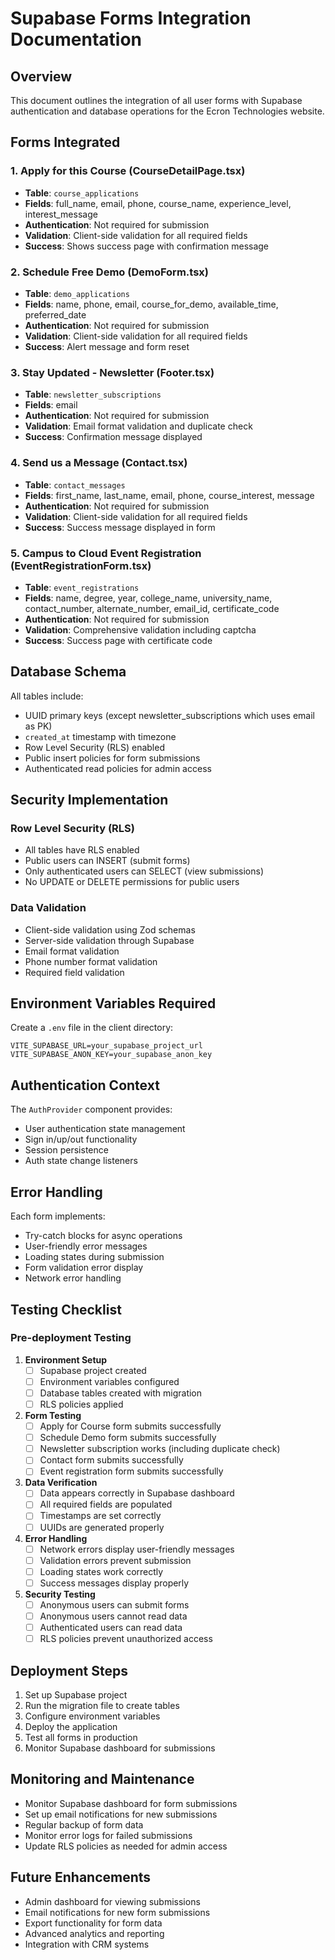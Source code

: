 # Supabase Forms Integration Documentation

## Overview
This document outlines the integration of all user forms with Supabase authentication and database operations for the Ecron Technologies website.

## Forms Integrated

### 1. Apply for this Course (CourseDetailPage.tsx)
- **Table**: `course_applications`
- **Fields**: full_name, email, phone, course_name, experience_level, interest_message
- **Authentication**: Not required for submission
- **Validation**: Client-side validation for all required fields
- **Success**: Shows success page with confirmation message

### 2. Schedule Free Demo (DemoForm.tsx)
- **Table**: `demo_applications`
- **Fields**: name, phone, email, course_for_demo, available_time, preferred_date
- **Authentication**: Not required for submission
- **Validation**: Client-side validation for all required fields
- **Success**: Alert message and form reset

### 3. Stay Updated - Newsletter (Footer.tsx)
- **Table**: `newsletter_subscriptions`
- **Fields**: email
- **Authentication**: Not required for submission
- **Validation**: Email format validation and duplicate check
- **Success**: Confirmation message displayed

### 4. Send us a Message (Contact.tsx)
- **Table**: `contact_messages`
- **Fields**: first_name, last_name, email, phone, course_interest, message
- **Authentication**: Not required for submission
- **Validation**: Client-side validation for all required fields
- **Success**: Success message displayed in form

### 5. Campus to Cloud Event Registration (EventRegistrationForm.tsx)
- **Table**: `event_registrations`
- **Fields**: name, degree, year, college_name, university_name, contact_number, alternate_number, email_id, certificate_code
- **Authentication**: Not required for submission
- **Validation**: Comprehensive validation including captcha
- **Success**: Success page with certificate code

## Database Schema

All tables include:
- UUID primary keys (except newsletter_subscriptions which uses email as PK)
- `created_at` timestamp with timezone
- Row Level Security (RLS) enabled
- Public insert policies for form submissions
- Authenticated read policies for admin access

## Security Implementation

### Row Level Security (RLS)
- All tables have RLS enabled
- Public users can INSERT (submit forms)
- Only authenticated users can SELECT (view submissions)
- No UPDATE or DELETE permissions for public users

### Data Validation
- Client-side validation using Zod schemas
- Server-side validation through Supabase
- Email format validation
- Phone number format validation
- Required field validation

## Environment Variables Required

Create a `.env` file in the client directory:
```
VITE_SUPABASE_URL=your_supabase_project_url
VITE_SUPABASE_ANON_KEY=your_supabase_anon_key
```

## Authentication Context

The `AuthProvider` component provides:
- User authentication state management
- Sign in/up/out functionality
- Session persistence
- Auth state change listeners

## Error Handling

Each form implements:
- Try-catch blocks for async operations
- User-friendly error messages
- Loading states during submission
- Form validation error display
- Network error handling

## Testing Checklist

### Pre-deployment Testing
1. **Environment Setup**
   - [ ] Supabase project created
   - [ ] Environment variables configured
   - [ ] Database tables created with migration
   - [ ] RLS policies applied

2. **Form Testing**
   - [ ] Apply for Course form submits successfully
   - [ ] Schedule Demo form submits successfully
   - [ ] Newsletter subscription works (including duplicate check)
   - [ ] Contact form submits successfully
   - [ ] Event registration form submits successfully

3. **Data Verification**
   - [ ] Data appears correctly in Supabase dashboard
   - [ ] All required fields are populated
   - [ ] Timestamps are set correctly
   - [ ] UUIDs are generated properly

4. **Error Handling**
   - [ ] Network errors display user-friendly messages
   - [ ] Validation errors prevent submission
   - [ ] Loading states work correctly
   - [ ] Success messages display properly

5. **Security Testing**
   - [ ] Anonymous users can submit forms
   - [ ] Anonymous users cannot read data
   - [ ] Authenticated users can read data
   - [ ] RLS policies prevent unauthorized access

## Deployment Steps

1. Set up Supabase project
2. Run the migration file to create tables
3. Configure environment variables
4. Deploy the application
5. Test all forms in production
6. Monitor Supabase dashboard for submissions

## Monitoring and Maintenance

- Monitor Supabase dashboard for form submissions
- Set up email notifications for new submissions
- Regular backup of form data
- Monitor error logs for failed submissions
- Update RLS policies as needed for admin access

## Future Enhancements

- Admin dashboard for viewing submissions
- Email notifications for new form submissions
- Export functionality for form data
- Advanced analytics and reporting
- Integration with CRM systems